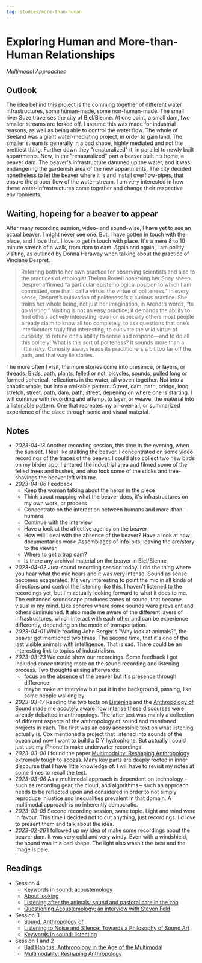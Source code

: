 ```yaml
---
tag: studies/more-than-human
---
```

# Exploring Human and More-than-Human Relationships
*Multimodal Approaches*

## Outlook
The idea behind this project is the comming together of different water infrastructures, some human-made, some non-human-made. The small river Suze traverses the city of Biel/Bienne. At one point, a small dam, two smaller streams are forked off. I assume this was made for industrial reasons, as well as being able to control the water flow. The whole of Seeland was a giant water-mediating project, in order to gain land. The smaller stream is generally in a bad shape, highly mediated and not the prettiest thing. Further down they "renaturalized" it, in parallel to newly built appartments. Now, in the "renaturalized" part a beaver built his home, a beaver dam. The beaver's infrastructure dammed up the water, and it was endangering the gardenish area of the new appartments. The city decided nonetheless to let the beaver where it is and install overflow-pipes, that ensure the proper flow of the water-stream. I am very interested in how these water-infrastructures come together and change their respective environments.

## Waiting, hopeing for a beaver to appear
After many recording session, video- and sound-wise, I have yet to see an actual beaver. I might never see one. But, I have gotten in touch with the place, and I love that. I love to get in touch with place. It's a mere 8 to 10 minute stretch of a walk, from dam to dam. Again and again, I am politly visiting, as outlined by Donna Haraway when talking about the practice of Vinciane Despret.

> Referring both to her own practice for observing scientists and also to the practices of ethologist Thelma Rowell observing her Soay sheep, Despret affirmed “a particular epistemological position to which I am committed, one that I call a virtue: the virtue of politeness.” In every sense, Despret’s cultivation of politeness is a curious practice. She trains her whole being, not just her imagination, in Arendt’s words, “to go visiting.” Visiting is not an easy practice; it demands the ability to find others actively interesting, even or especially others most people already claim to know all too completely, to ask questions that one’s interlocutors truly find interesting, to cultivate the wild virtue of curiosity, to retune one’s ability to sense and respond—and to do all this politely! What is this sort of politeness? It sounds more than a little risky. Curiosity always leads its practitioners a bit too far off the path, and that way lie stories.

The more often I visit, the more stories come into presence, or layers, or threads. Birds, path, plants, felled or not, bicycles, sounds, pulled long or formed spherical, reflections in the water, all woven together. Not into a chaotic whole, but into a walkable pattern. Street, dam, path, bridge, long stretch, street, path, dam, path, street, depening on where one is starting. I will continue with recording and attempt to layer, or weave, the material into a listenable pattern. One that recreates my all-over-all, or summarized experience of the place through sonic and visual material.

## Notes
- *2023-04-13* Another recording session, this time in the evening, when the sun set. I feel like stalking the beaver. I concentrated on some video recordings of the traces of the beaver. I could also collect two new birds on my birder app. I entered the industrial area and filmed some of the felled trees and bushes, and also took some of the sticks and tree-shavings the beaver left with me.
- *2023-04-06* Feedback
	- Keep the woman talking about the heron in the piece
	- Think about mapping what the beaver does, it's infrastructures on my own work, or process
	- Concentrate on the interaction between humans and more-than-humans
	- Continue with the interview
	- Have a look at the affective agency on the beaver
	- How will I deal with the absence of the beaver? Have a look at how documentaries work: Assemblages of info-bits, leaving the arc/story to the viewer
	- Where to get a trap cam?
	- Is there any archival material on the beaver in Biel/Bienne
- *2023-04-02* Just-sound recording session today. I did the thing where you hear what the mic hears and it was very intense. Sound as sense becomes exagerated. It's very interesting to point the mic in all kinds of directions and control the listening like this. I haven't listened to the recordings yet, but I'm actually looking forward to what it does to me. The enhanced soundscape produces zones of sound, that became visual in my mind. Like spheres where some sounds were prevalent and others diminuished. It also made me aware of the different layers of infrastructures, which interact with each other and can be experience differently, depending on the mode of transportation.
- *2023-04-01* While reading John Berger's "Why look at animals?", the beaver got mentioned two times. The second time, that it's one of the last visible animals with intelligence. That is sad. There could be an interesting link to topics of industrialism.
- *2023-03-23* We could show our recordings. Some feedback I got included concentrating more on the sound recording and listening process. Two thoughts arising afterwards:
	-   focus on the absence of the beaver but it's presence through difference
	-   maybe make an interview but put it in the background, passing, like some people walking by
- *2023-03-17* Reading the two texts on [Listening](reading/novakKeywordsSound2015.md) and the [Anthropology of Sound](reading/coxSoundAnthropology2018.md) made me accutely aware how intense these discourses were already debatted in anthropology. The latter text was mainly a collection of different aspects of the anthropology of sound and mentioned projects in each. The first was an easy accessible text on what listening actually is. Cox mentioned a project that listened into sounds of the ocean and now I want to build a DIY hydrophone. But actually I could just use my iPhone to make underwater recordings.
- *2023-03-08* I found the paper [Multimodality: Reshaping Anthropology](reading/westmorelandMultimodalityReshapingAnthropology2022a.md) extremely tough to access. Many key parts are deeply rooted in inner discourse that I have little knowledge of. I will have to revisit my notes at some times to recall the text.
- *2023-03-06* As a multimodal approach is dependent on technology – such as recording gear, the cloud, and algorithms – such an approach needs to be reflected upon and considered in order to not simply reproduce injustice and inequalities prevalent in that domain. A multimodal approach is no inherently democratic.
- *2023-03-05* Second recording session, same topic. Light and wind were in favour. This time I decided not to cut anything, just recordings. I'd love to present them and talk about the idea.
- *2023-02-26* I followed up my idea of make some recordings about the beaver dam. It was very cold and very windy. Even with a windshield, the sound was in a bad shape. The light also wasn't the best and the image is pale.

## Readings
- Session 4
	- [Keywords in sound: acoustemology](reading/novakKeywordsSound2015.md#acoustemology)
	- [About looking](reading/bergerLooking2015.md)
	- [Listening after the animals: sound and pastoral care in the zoo](reading/riceListeningAnimalsSound2021.md)
	- [Questioning Acoustemology: an interview with Steven Feld](reading/riceQuestioningAcoustemologyInterview2021.md)
- Session 3
	- [Sound, Anthropology of](reading/coxSoundAnthropology2018.md)
	- [Listening to Noise and Silence: Towards a Philosophy of Sound Art](reading/voegelinListeningNoiseSilence2010.md)
	- [Keywords in sound: listenting](reading/novakKeywordsSound2015.md#listenting)
- Session 1 and 2
	- [Bad Habitus: Anthropology in the Age of the Multimodal](reading/takaragawaBadHabitusAnthropology2019a.md)
	- [Multimodality: Reshaping Anthropology](reading/westmorelandMultimodalityReshapingAnthropology2022a.md)
